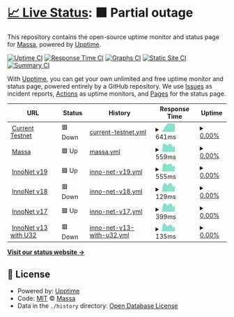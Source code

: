 # [📈 Live Status](https://massalabs.github.io/website-status): <!--live status--> **🟧 Partial outage**

This repository contains the open-source uptime monitor and status page for [Massa](https://massa.net/), powered by [Upptime](https://github.com/upptime/upptime).

[![Uptime CI](https://github.com/massalabs/website-status/workflows/Uptime%20CI/badge.svg)](https://github.com/massalabs/website-status/actions?query=workflow%3A%22Uptime+CI%22)
[![Response Time CI](https://github.com/massalabs/website-status/workflows/Response%20Time%20CI/badge.svg)](https://github.com/massalabs/website-status/actions?query=workflow%3A%22Response+Time+CI%22)
[![Graphs CI](https://github.com/massalabs/website-status/workflows/Graphs%20CI/badge.svg)](https://github.com/massalabs/website-status/actions?query=workflow%3A%22Graphs+CI%22)
[![Static Site CI](https://github.com/massalabs/website-status/workflows/Static%20Site%20CI/badge.svg)](https://github.com/massalabs/website-status/actions?query=workflow%3A%22Static+Site+CI%22)
[![Summary CI](https://github.com/massalabs/website-status/workflows/Summary%20CI/badge.svg)](https://github.com/massalabs/website-status/actions?query=workflow%3A%22Summary+CI%22)

With [Upptime](https://upptime.js.org), you can get your own unlimited and free uptime monitor and status page, powered entirely by a GitHub repository. We use [Issues](https://github.com/massalabs/website-status/issues) as incident reports, [Actions](https://github.com/massalabs/website-status/actions) as uptime monitors, and [Pages](https://massalabs.github.io/website-status) for the status page.

<!--start: status pages-->
<!-- This summary is generated by Upptime (https://github.com/upptime/upptime) -->
<!-- Do not edit this manually, your changes will be overwritten -->
<!-- prettier-ignore -->
| URL | Status | History | Response Time | Uptime |
| --- | ------ | ------- | ------------- | ------ |
| <img alt="" src="https://favicons.githubusercontent.com/test.massa.net" height="13"> [Current Testnet](https://test.massa.net/api/v2) | 🟥 Down | [current-testnet.yml](https://github.com/massalabs/website-status/commits/HEAD/history/current-testnet.yml) | <details><summary><img alt="Response time graph" src="./graphs/current-testnet/response-time-week.png" height="20"> 641ms</summary><br><a href="https://massalabs.github.io/website-status/history/current-testnet"><img alt="Response time 512" src="https://img.shields.io/endpoint?url=https%3A%2F%2Fraw.githubusercontent.com%2Fmassalabs%2Fwebsite-status%2FHEAD%2Fapi%2Fcurrent-testnet%2Fresponse-time.json"></a><br><a href="https://massalabs.github.io/website-status/history/current-testnet"><img alt="24-hour response time 0" src="https://img.shields.io/endpoint?url=https%3A%2F%2Fraw.githubusercontent.com%2Fmassalabs%2Fwebsite-status%2FHEAD%2Fapi%2Fcurrent-testnet%2Fresponse-time-day.json"></a><br><a href="https://massalabs.github.io/website-status/history/current-testnet"><img alt="7-day response time 641" src="https://img.shields.io/endpoint?url=https%3A%2F%2Fraw.githubusercontent.com%2Fmassalabs%2Fwebsite-status%2FHEAD%2Fapi%2Fcurrent-testnet%2Fresponse-time-week.json"></a><br><a href="https://massalabs.github.io/website-status/history/current-testnet"><img alt="30-day response time 507" src="https://img.shields.io/endpoint?url=https%3A%2F%2Fraw.githubusercontent.com%2Fmassalabs%2Fwebsite-status%2FHEAD%2Fapi%2Fcurrent-testnet%2Fresponse-time-month.json"></a><br><a href="https://massalabs.github.io/website-status/history/current-testnet"><img alt="1-year response time 512" src="https://img.shields.io/endpoint?url=https%3A%2F%2Fraw.githubusercontent.com%2Fmassalabs%2Fwebsite-status%2FHEAD%2Fapi%2Fcurrent-testnet%2Fresponse-time-year.json"></a></details> | <details><summary><a href="https://massalabs.github.io/website-status/history/current-testnet">0.00%</a></summary><a href="https://massalabs.github.io/website-status/history/current-testnet"><img alt="All-time uptime 2.37%" src="https://img.shields.io/endpoint?url=https%3A%2F%2Fraw.githubusercontent.com%2Fmassalabs%2Fwebsite-status%2FHEAD%2Fapi%2Fcurrent-testnet%2Fuptime.json"></a><br><a href="https://massalabs.github.io/website-status/history/current-testnet"><img alt="24-hour uptime 0.00%" src="https://img.shields.io/endpoint?url=https%3A%2F%2Fraw.githubusercontent.com%2Fmassalabs%2Fwebsite-status%2FHEAD%2Fapi%2Fcurrent-testnet%2Fuptime-day.json"></a><br><a href="https://massalabs.github.io/website-status/history/current-testnet"><img alt="7-day uptime 0.00%" src="https://img.shields.io/endpoint?url=https%3A%2F%2Fraw.githubusercontent.com%2Fmassalabs%2Fwebsite-status%2FHEAD%2Fapi%2Fcurrent-testnet%2Fuptime-week.json"></a><br><a href="https://massalabs.github.io/website-status/history/current-testnet"><img alt="30-day uptime 1.38%" src="https://img.shields.io/endpoint?url=https%3A%2F%2Fraw.githubusercontent.com%2Fmassalabs%2Fwebsite-status%2FHEAD%2Fapi%2Fcurrent-testnet%2Fuptime-month.json"></a><br><a href="https://massalabs.github.io/website-status/history/current-testnet"><img alt="1-year uptime 2.37%" src="https://img.shields.io/endpoint?url=https%3A%2F%2Fraw.githubusercontent.com%2Fmassalabs%2Fwebsite-status%2FHEAD%2Fapi%2Fcurrent-testnet%2Fuptime-year.json"></a></details>
| <img alt="" src="https://favicons.githubusercontent.com/massa.net" height="13"> [Massa](https://massa.net/) | 🟩 Up | [massa.yml](https://github.com/massalabs/website-status/commits/HEAD/history/massa.yml) | <details><summary><img alt="Response time graph" src="./graphs/massa/response-time-week.png" height="20"> 559ms</summary><br><a href="https://massalabs.github.io/website-status/history/massa"><img alt="Response time 507" src="https://img.shields.io/endpoint?url=https%3A%2F%2Fraw.githubusercontent.com%2Fmassalabs%2Fwebsite-status%2FHEAD%2Fapi%2Fmassa%2Fresponse-time.json"></a><br><a href="https://massalabs.github.io/website-status/history/massa"><img alt="24-hour response time 503" src="https://img.shields.io/endpoint?url=https%3A%2F%2Fraw.githubusercontent.com%2Fmassalabs%2Fwebsite-status%2FHEAD%2Fapi%2Fmassa%2Fresponse-time-day.json"></a><br><a href="https://massalabs.github.io/website-status/history/massa"><img alt="7-day response time 559" src="https://img.shields.io/endpoint?url=https%3A%2F%2Fraw.githubusercontent.com%2Fmassalabs%2Fwebsite-status%2FHEAD%2Fapi%2Fmassa%2Fresponse-time-week.json"></a><br><a href="https://massalabs.github.io/website-status/history/massa"><img alt="30-day response time 515" src="https://img.shields.io/endpoint?url=https%3A%2F%2Fraw.githubusercontent.com%2Fmassalabs%2Fwebsite-status%2FHEAD%2Fapi%2Fmassa%2Fresponse-time-month.json"></a><br><a href="https://massalabs.github.io/website-status/history/massa"><img alt="1-year response time 507" src="https://img.shields.io/endpoint?url=https%3A%2F%2Fraw.githubusercontent.com%2Fmassalabs%2Fwebsite-status%2FHEAD%2Fapi%2Fmassa%2Fresponse-time-year.json"></a></details> | <details><summary><a href="https://massalabs.github.io/website-status/history/massa">0.00%</a></summary><a href="https://massalabs.github.io/website-status/history/massa"><img alt="All-time uptime 11.60%" src="https://img.shields.io/endpoint?url=https%3A%2F%2Fraw.githubusercontent.com%2Fmassalabs%2Fwebsite-status%2FHEAD%2Fapi%2Fmassa%2Fuptime.json"></a><br><a href="https://massalabs.github.io/website-status/history/massa"><img alt="24-hour uptime 0.00%" src="https://img.shields.io/endpoint?url=https%3A%2F%2Fraw.githubusercontent.com%2Fmassalabs%2Fwebsite-status%2FHEAD%2Fapi%2Fmassa%2Fuptime-day.json"></a><br><a href="https://massalabs.github.io/website-status/history/massa"><img alt="7-day uptime 0.00%" src="https://img.shields.io/endpoint?url=https%3A%2F%2Fraw.githubusercontent.com%2Fmassalabs%2Fwebsite-status%2FHEAD%2Fapi%2Fmassa%2Fuptime-week.json"></a><br><a href="https://massalabs.github.io/website-status/history/massa"><img alt="30-day uptime 1.38%" src="https://img.shields.io/endpoint?url=https%3A%2F%2Fraw.githubusercontent.com%2Fmassalabs%2Fwebsite-status%2FHEAD%2Fapi%2Fmassa%2Fuptime-month.json"></a><br><a href="https://massalabs.github.io/website-status/history/massa"><img alt="1-year uptime 11.60%" src="https://img.shields.io/endpoint?url=https%3A%2F%2Fraw.githubusercontent.com%2Fmassalabs%2Fwebsite-status%2FHEAD%2Fapi%2Fmassa%2Fuptime-year.json"></a></details>
| <img alt="" src="https://favicons.githubusercontent.com/inno.massa.net" height="13"> [InnoNet v19](https://inno.massa.net/test19) | 🟩 Up | [inno-net-v19.yml](https://github.com/massalabs/website-status/commits/HEAD/history/inno-net-v19.yml) | <details><summary><img alt="Response time graph" src="./graphs/inno-net-v19/response-time-week.png" height="20"> 555ms</summary><br><a href="https://massalabs.github.io/website-status/history/inno-net-v19"><img alt="Response time 519" src="https://img.shields.io/endpoint?url=https%3A%2F%2Fraw.githubusercontent.com%2Fmassalabs%2Fwebsite-status%2FHEAD%2Fapi%2Finno-net-v19%2Fresponse-time.json"></a><br><a href="https://massalabs.github.io/website-status/history/inno-net-v19"><img alt="24-hour response time 511" src="https://img.shields.io/endpoint?url=https%3A%2F%2Fraw.githubusercontent.com%2Fmassalabs%2Fwebsite-status%2FHEAD%2Fapi%2Finno-net-v19%2Fresponse-time-day.json"></a><br><a href="https://massalabs.github.io/website-status/history/inno-net-v19"><img alt="7-day response time 555" src="https://img.shields.io/endpoint?url=https%3A%2F%2Fraw.githubusercontent.com%2Fmassalabs%2Fwebsite-status%2FHEAD%2Fapi%2Finno-net-v19%2Fresponse-time-week.json"></a><br><a href="https://massalabs.github.io/website-status/history/inno-net-v19"><img alt="30-day response time 522" src="https://img.shields.io/endpoint?url=https%3A%2F%2Fraw.githubusercontent.com%2Fmassalabs%2Fwebsite-status%2FHEAD%2Fapi%2Finno-net-v19%2Fresponse-time-month.json"></a><br><a href="https://massalabs.github.io/website-status/history/inno-net-v19"><img alt="1-year response time 519" src="https://img.shields.io/endpoint?url=https%3A%2F%2Fraw.githubusercontent.com%2Fmassalabs%2Fwebsite-status%2FHEAD%2Fapi%2Finno-net-v19%2Fresponse-time-year.json"></a></details> | <details><summary><a href="https://massalabs.github.io/website-status/history/inno-net-v19">0.00%</a></summary><a href="https://massalabs.github.io/website-status/history/inno-net-v19"><img alt="All-time uptime 0.00%" src="https://img.shields.io/endpoint?url=https%3A%2F%2Fraw.githubusercontent.com%2Fmassalabs%2Fwebsite-status%2FHEAD%2Fapi%2Finno-net-v19%2Fuptime.json"></a><br><a href="https://massalabs.github.io/website-status/history/inno-net-v19"><img alt="24-hour uptime 0.00%" src="https://img.shields.io/endpoint?url=https%3A%2F%2Fraw.githubusercontent.com%2Fmassalabs%2Fwebsite-status%2FHEAD%2Fapi%2Finno-net-v19%2Fuptime-day.json"></a><br><a href="https://massalabs.github.io/website-status/history/inno-net-v19"><img alt="7-day uptime 0.00%" src="https://img.shields.io/endpoint?url=https%3A%2F%2Fraw.githubusercontent.com%2Fmassalabs%2Fwebsite-status%2FHEAD%2Fapi%2Finno-net-v19%2Fuptime-week.json"></a><br><a href="https://massalabs.github.io/website-status/history/inno-net-v19"><img alt="30-day uptime 1.38%" src="https://img.shields.io/endpoint?url=https%3A%2F%2Fraw.githubusercontent.com%2Fmassalabs%2Fwebsite-status%2FHEAD%2Fapi%2Finno-net-v19%2Fuptime-month.json"></a><br><a href="https://massalabs.github.io/website-status/history/inno-net-v19"><img alt="1-year uptime 0.00%" src="https://img.shields.io/endpoint?url=https%3A%2F%2Fraw.githubusercontent.com%2Fmassalabs%2Fwebsite-status%2FHEAD%2Fapi%2Finno-net-v19%2Fuptime-year.json"></a></details>
| <img alt="" src="https://favicons.githubusercontent.com/inno.massa.net" height="13"> [InnoNet v18](https://inno.massa.net/test18) | 🟥 Down | [inno-net-v18.yml](https://github.com/massalabs/website-status/commits/HEAD/history/inno-net-v18.yml) | <details><summary><img alt="Response time graph" src="./graphs/inno-net-v18/response-time-week.png" height="20"> 129ms</summary><br><a href="https://massalabs.github.io/website-status/history/inno-net-v18"><img alt="Response time 203" src="https://img.shields.io/endpoint?url=https%3A%2F%2Fraw.githubusercontent.com%2Fmassalabs%2Fwebsite-status%2FHEAD%2Fapi%2Finno-net-v18%2Fresponse-time.json"></a><br><a href="https://massalabs.github.io/website-status/history/inno-net-v18"><img alt="24-hour response time 113" src="https://img.shields.io/endpoint?url=https%3A%2F%2Fraw.githubusercontent.com%2Fmassalabs%2Fwebsite-status%2FHEAD%2Fapi%2Finno-net-v18%2Fresponse-time-day.json"></a><br><a href="https://massalabs.github.io/website-status/history/inno-net-v18"><img alt="7-day response time 129" src="https://img.shields.io/endpoint?url=https%3A%2F%2Fraw.githubusercontent.com%2Fmassalabs%2Fwebsite-status%2FHEAD%2Fapi%2Finno-net-v18%2Fresponse-time-week.json"></a><br><a href="https://massalabs.github.io/website-status/history/inno-net-v18"><img alt="30-day response time 119" src="https://img.shields.io/endpoint?url=https%3A%2F%2Fraw.githubusercontent.com%2Fmassalabs%2Fwebsite-status%2FHEAD%2Fapi%2Finno-net-v18%2Fresponse-time-month.json"></a><br><a href="https://massalabs.github.io/website-status/history/inno-net-v18"><img alt="1-year response time 203" src="https://img.shields.io/endpoint?url=https%3A%2F%2Fraw.githubusercontent.com%2Fmassalabs%2Fwebsite-status%2FHEAD%2Fapi%2Finno-net-v18%2Fresponse-time-year.json"></a></details> | <details><summary><a href="https://massalabs.github.io/website-status/history/inno-net-v18">0.00%</a></summary><a href="https://massalabs.github.io/website-status/history/inno-net-v18"><img alt="All-time uptime 5.64%" src="https://img.shields.io/endpoint?url=https%3A%2F%2Fraw.githubusercontent.com%2Fmassalabs%2Fwebsite-status%2FHEAD%2Fapi%2Finno-net-v18%2Fuptime.json"></a><br><a href="https://massalabs.github.io/website-status/history/inno-net-v18"><img alt="24-hour uptime 0.00%" src="https://img.shields.io/endpoint?url=https%3A%2F%2Fraw.githubusercontent.com%2Fmassalabs%2Fwebsite-status%2FHEAD%2Fapi%2Finno-net-v18%2Fuptime-day.json"></a><br><a href="https://massalabs.github.io/website-status/history/inno-net-v18"><img alt="7-day uptime 0.00%" src="https://img.shields.io/endpoint?url=https%3A%2F%2Fraw.githubusercontent.com%2Fmassalabs%2Fwebsite-status%2FHEAD%2Fapi%2Finno-net-v18%2Fuptime-week.json"></a><br><a href="https://massalabs.github.io/website-status/history/inno-net-v18"><img alt="30-day uptime 1.38%" src="https://img.shields.io/endpoint?url=https%3A%2F%2Fraw.githubusercontent.com%2Fmassalabs%2Fwebsite-status%2FHEAD%2Fapi%2Finno-net-v18%2Fuptime-month.json"></a><br><a href="https://massalabs.github.io/website-status/history/inno-net-v18"><img alt="1-year uptime 5.64%" src="https://img.shields.io/endpoint?url=https%3A%2F%2Fraw.githubusercontent.com%2Fmassalabs%2Fwebsite-status%2FHEAD%2Fapi%2Finno-net-v18%2Fuptime-year.json"></a></details>
| <img alt="" src="https://favicons.githubusercontent.com/inno.massa.net" height="13"> [InnoNet v17](https://inno.massa.net/test17) | 🟩 Up | [inno-net-v17.yml](https://github.com/massalabs/website-status/commits/HEAD/history/inno-net-v17.yml) | <details><summary><img alt="Response time graph" src="./graphs/inno-net-v17/response-time-week.png" height="20"> 399ms</summary><br><a href="https://massalabs.github.io/website-status/history/inno-net-v17"><img alt="Response time 315" src="https://img.shields.io/endpoint?url=https%3A%2F%2Fraw.githubusercontent.com%2Fmassalabs%2Fwebsite-status%2FHEAD%2Fapi%2Finno-net-v17%2Fresponse-time.json"></a><br><a href="https://massalabs.github.io/website-status/history/inno-net-v17"><img alt="24-hour response time 353" src="https://img.shields.io/endpoint?url=https%3A%2F%2Fraw.githubusercontent.com%2Fmassalabs%2Fwebsite-status%2FHEAD%2Fapi%2Finno-net-v17%2Fresponse-time-day.json"></a><br><a href="https://massalabs.github.io/website-status/history/inno-net-v17"><img alt="7-day response time 399" src="https://img.shields.io/endpoint?url=https%3A%2F%2Fraw.githubusercontent.com%2Fmassalabs%2Fwebsite-status%2FHEAD%2Fapi%2Finno-net-v17%2Fresponse-time-week.json"></a><br><a href="https://massalabs.github.io/website-status/history/inno-net-v17"><img alt="30-day response time 370" src="https://img.shields.io/endpoint?url=https%3A%2F%2Fraw.githubusercontent.com%2Fmassalabs%2Fwebsite-status%2FHEAD%2Fapi%2Finno-net-v17%2Fresponse-time-month.json"></a><br><a href="https://massalabs.github.io/website-status/history/inno-net-v17"><img alt="1-year response time 315" src="https://img.shields.io/endpoint?url=https%3A%2F%2Fraw.githubusercontent.com%2Fmassalabs%2Fwebsite-status%2FHEAD%2Fapi%2Finno-net-v17%2Fresponse-time-year.json"></a></details> | <details><summary><a href="https://massalabs.github.io/website-status/history/inno-net-v17">0.00%</a></summary><a href="https://massalabs.github.io/website-status/history/inno-net-v17"><img alt="All-time uptime 15.76%" src="https://img.shields.io/endpoint?url=https%3A%2F%2Fraw.githubusercontent.com%2Fmassalabs%2Fwebsite-status%2FHEAD%2Fapi%2Finno-net-v17%2Fuptime.json"></a><br><a href="https://massalabs.github.io/website-status/history/inno-net-v17"><img alt="24-hour uptime 0.00%" src="https://img.shields.io/endpoint?url=https%3A%2F%2Fraw.githubusercontent.com%2Fmassalabs%2Fwebsite-status%2FHEAD%2Fapi%2Finno-net-v17%2Fuptime-day.json"></a><br><a href="https://massalabs.github.io/website-status/history/inno-net-v17"><img alt="7-day uptime 0.00%" src="https://img.shields.io/endpoint?url=https%3A%2F%2Fraw.githubusercontent.com%2Fmassalabs%2Fwebsite-status%2FHEAD%2Fapi%2Finno-net-v17%2Fuptime-week.json"></a><br><a href="https://massalabs.github.io/website-status/history/inno-net-v17"><img alt="30-day uptime 1.38%" src="https://img.shields.io/endpoint?url=https%3A%2F%2Fraw.githubusercontent.com%2Fmassalabs%2Fwebsite-status%2FHEAD%2Fapi%2Finno-net-v17%2Fuptime-month.json"></a><br><a href="https://massalabs.github.io/website-status/history/inno-net-v17"><img alt="1-year uptime 15.76%" src="https://img.shields.io/endpoint?url=https%3A%2F%2Fraw.githubusercontent.com%2Fmassalabs%2Fwebsite-status%2FHEAD%2Fapi%2Finno-net-v17%2Fuptime-year.json"></a></details>
| <img alt="" src="https://favicons.githubusercontent.com/inno.massa.net" height="13"> [InnoNet v13 with U32](https://inno.massa.net/test13) | 🟥 Down | [inno-net-v13-with-u32.yml](https://github.com/massalabs/website-status/commits/HEAD/history/inno-net-v13-with-u32.yml) | <details><summary><img alt="Response time graph" src="./graphs/inno-net-v13-with-u32/response-time-week.png" height="20"> 135ms</summary><br><a href="https://massalabs.github.io/website-status/history/inno-net-v13-with-u32"><img alt="Response time 119" src="https://img.shields.io/endpoint?url=https%3A%2F%2Fraw.githubusercontent.com%2Fmassalabs%2Fwebsite-status%2FHEAD%2Fapi%2Finno-net-v13-with-u32%2Fresponse-time.json"></a><br><a href="https://massalabs.github.io/website-status/history/inno-net-v13-with-u32"><img alt="24-hour response time 114" src="https://img.shields.io/endpoint?url=https%3A%2F%2Fraw.githubusercontent.com%2Fmassalabs%2Fwebsite-status%2FHEAD%2Fapi%2Finno-net-v13-with-u32%2Fresponse-time-day.json"></a><br><a href="https://massalabs.github.io/website-status/history/inno-net-v13-with-u32"><img alt="7-day response time 135" src="https://img.shields.io/endpoint?url=https%3A%2F%2Fraw.githubusercontent.com%2Fmassalabs%2Fwebsite-status%2FHEAD%2Fapi%2Finno-net-v13-with-u32%2Fresponse-time-week.json"></a><br><a href="https://massalabs.github.io/website-status/history/inno-net-v13-with-u32"><img alt="30-day response time 121" src="https://img.shields.io/endpoint?url=https%3A%2F%2Fraw.githubusercontent.com%2Fmassalabs%2Fwebsite-status%2FHEAD%2Fapi%2Finno-net-v13-with-u32%2Fresponse-time-month.json"></a><br><a href="https://massalabs.github.io/website-status/history/inno-net-v13-with-u32"><img alt="1-year response time 119" src="https://img.shields.io/endpoint?url=https%3A%2F%2Fraw.githubusercontent.com%2Fmassalabs%2Fwebsite-status%2FHEAD%2Fapi%2Finno-net-v13-with-u32%2Fresponse-time-year.json"></a></details> | <details><summary><a href="https://massalabs.github.io/website-status/history/inno-net-v13-with-u32">0.00%</a></summary><a href="https://massalabs.github.io/website-status/history/inno-net-v13-with-u32"><img alt="All-time uptime 15.80%" src="https://img.shields.io/endpoint?url=https%3A%2F%2Fraw.githubusercontent.com%2Fmassalabs%2Fwebsite-status%2FHEAD%2Fapi%2Finno-net-v13-with-u32%2Fuptime.json"></a><br><a href="https://massalabs.github.io/website-status/history/inno-net-v13-with-u32"><img alt="24-hour uptime 0.00%" src="https://img.shields.io/endpoint?url=https%3A%2F%2Fraw.githubusercontent.com%2Fmassalabs%2Fwebsite-status%2FHEAD%2Fapi%2Finno-net-v13-with-u32%2Fuptime-day.json"></a><br><a href="https://massalabs.github.io/website-status/history/inno-net-v13-with-u32"><img alt="7-day uptime 0.00%" src="https://img.shields.io/endpoint?url=https%3A%2F%2Fraw.githubusercontent.com%2Fmassalabs%2Fwebsite-status%2FHEAD%2Fapi%2Finno-net-v13-with-u32%2Fuptime-week.json"></a><br><a href="https://massalabs.github.io/website-status/history/inno-net-v13-with-u32"><img alt="30-day uptime 1.38%" src="https://img.shields.io/endpoint?url=https%3A%2F%2Fraw.githubusercontent.com%2Fmassalabs%2Fwebsite-status%2FHEAD%2Fapi%2Finno-net-v13-with-u32%2Fuptime-month.json"></a><br><a href="https://massalabs.github.io/website-status/history/inno-net-v13-with-u32"><img alt="1-year uptime 15.80%" src="https://img.shields.io/endpoint?url=https%3A%2F%2Fraw.githubusercontent.com%2Fmassalabs%2Fwebsite-status%2FHEAD%2Fapi%2Finno-net-v13-with-u32%2Fuptime-year.json"></a></details>

<!--end: status pages-->

[**Visit our status website →**](https://massalabs.github.io/website-status)

## 📄 License

- Powered by: [Upptime](https://github.com/upptime/upptime)
- Code: [MIT](./LICENSE) © [Massa](https://massa.net/)
- Data in the `./history` directory: [Open Database License](https://opendatacommons.org/licenses/odbl/1-0/)
